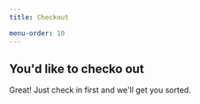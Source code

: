 ```yaml
---
title: Checkout

menu-order: 10
---
```


## You'd like to checko out

Great! Just check in first and we'll get you sorted.
